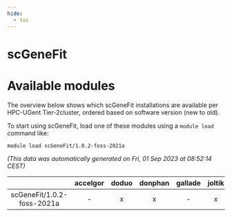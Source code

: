 ```yaml
---
hide:
  - toc
---
```


scGeneFit
=========

# Available modules


The overview below shows which scGeneFit installations are available per HPC-UGent Tier-2cluster, ordered based on software version (new to old).

To start using scGeneFit, load one of these modules using a `module load` command like:

```shell
module load scGeneFit/1.0.2-foss-2021a
```

*(This data was automatically generated on Fri, 01 Sep 2023 at 08:52:14 CEST)*  

| |accelgor|doduo|donphan|gallade|joltik|skitty|swalot|victini|
| :---: | :---: | :---: | :---: | :---: | :---: | :---: | :---: | :---: |
|scGeneFit/1.0.2-foss-2021a|-|x|x|-|x|x|x|x|
